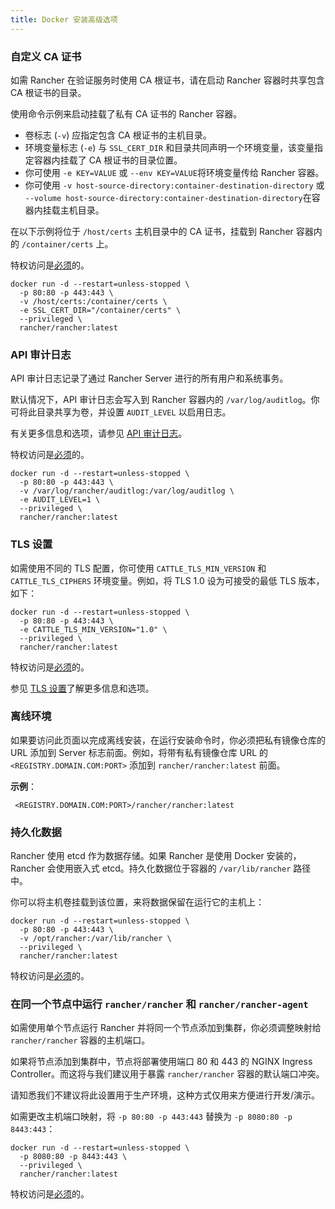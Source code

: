 ```yaml
---
title: Docker 安装高级选项
---
```


### 自定义 CA 证书

如需 Rancher 在验证服务时使用 CA 根证书，请在启动 Rancher 容器时共享包含 CA 根证书的目录。

使用命令示例来启动挂载了私有 CA 证书的 Rancher 容器。

- 卷标志 (`-v`) 应指定包含 CA 根证书的主机目录。
- 环境变量标志 (`-e`) 与 `SSL_CERT_DIR` 和目录共同声明一个环境变量，该变量指定容器内挂载了 CA 根证书的目录位置。
- 你可使用 `-e KEY=VALUE` 或 `--env KEY=VALUE`将环境变量传给 Rancher 容器。
- 你可使用 `-v host-source-directory:container-destination-directory` 或 `--volume host-source-directory:container-destination-directory`在容器内挂载主机目录。

在以下示例将位于 `/host/certs` 主机目录中的 CA 证书，挂载到 Rancher 容器内的 `/container/certs` 上。

特权访问是[必须](../../getting-started/installation-and-upgrade/other-installation-methods/rancher-on-a-single-node-with-docker/rancher-on-a-single-node-with-docker.md#rancher-特权访问)的。

```
docker run -d --restart=unless-stopped \
  -p 80:80 -p 443:443 \
  -v /host/certs:/container/certs \
  -e SSL_CERT_DIR="/container/certs" \
  --privileged \
  rancher/rancher:latest
```

### API 审计日志

API 审计日志记录了通过 Rancher Server 进行的所有用户和系统事务。

默认情况下，API 审计日志会写入到 Rancher 容器内的 `/var/log/auditlog`。你可将此目录共享为卷，并设置 `AUDIT_LEVEL` 以启用日志。

有关更多信息和选项，请参见 [API 审计日志](../../how-to-guides/advanced-user-guides/enable-api-audit-log.md)。

特权访问是[必须](../../getting-started/installation-and-upgrade/other-installation-methods/rancher-on-a-single-node-with-docker/rancher-on-a-single-node-with-docker.md#rancher-特权访问)的。

```
docker run -d --restart=unless-stopped \
  -p 80:80 -p 443:443 \
  -v /var/log/rancher/auditlog:/var/log/auditlog \
  -e AUDIT_LEVEL=1 \
  --privileged \
  rancher/rancher:latest
```

### TLS 设置

如需使用不同的 TLS 配置，你可使用 `CATTLE_TLS_MIN_VERSION` 和 `CATTLE_TLS_CIPHERS` 环境变量。例如，将 TLS 1.0 设为可接受的最低 TLS 版本，如下：

```
docker run -d --restart=unless-stopped \
  -p 80:80 -p 443:443 \
  -e CATTLE_TLS_MIN_VERSION="1.0" \
  --privileged \
  rancher/rancher:latest
```

特权访问是[必须](../../getting-started/installation-and-upgrade/other-installation-methods/rancher-on-a-single-node-with-docker/rancher-on-a-single-node-with-docker.md#rancher-特权访问)的。

参见 [TLS 设置](../../getting-started/installation-and-upgrade/installation-references/tls-settings.md)了解更多信息和选项。

### 离线环境

如果要访问此页面以完成离线安装，在运行安装命令时，你必须把私有镜像仓库的 URL 添加到 Server 标志前面。例如，将带有私有镜像仓库 URL 的 `<REGISTRY.DOMAIN.COM:PORT>` 添加到 `rancher/rancher:latest` 前面。

**示例**：

     <REGISTRY.DOMAIN.COM:PORT>/rancher/rancher:latest

### 持久化数据

Rancher 使用 etcd 作为数据存储。如果 Rancher 是使用 Docker 安装的，Rancher 会使用嵌入式 etcd。持久化数据位于容器的 `/var/lib/rancher` 路径中。

你可以将主机卷挂载到该位置，来将数据保留在运行它的主机上：

```
docker run -d --restart=unless-stopped \
  -p 80:80 -p 443:443 \
  -v /opt/rancher:/var/lib/rancher \
  --privileged \
  rancher/rancher:latest
```

特权访问是[必须](../../getting-started/installation-and-upgrade/other-installation-methods/rancher-on-a-single-node-with-docker/rancher-on-a-single-node-with-docker.md#rancher-特权访问)的。

### 在同一个节点中运行 `rancher/rancher` 和 `rancher/rancher-agent`

如需使用单个节点运行 Rancher 并将同一个节点添加到集群，你必须调整映射给 `rancher/rancher` 容器的主机端口。

如果将节点添加到集群中，节点将部署使用端口 80 和 443 的 NGINX Ingress Controller。而这将与我们建议用于暴露 `rancher/rancher` 容器的默认端口冲突。

请知悉我们不建议将此设置用于生产环境，这种方式仅用来方便进行开发/演示。

如需更改主机端口映射，将 `-p 80:80 -p 443:443` 替换为 `-p 8080:80 -p 8443:443`：

```
docker run -d --restart=unless-stopped \
  -p 8080:80 -p 8443:443 \
  --privileged \
  rancher/rancher:latest
```

特权访问是[必须](../../getting-started/installation-and-upgrade/other-installation-methods/rancher-on-a-single-node-with-docker/rancher-on-a-single-node-with-docker.md#rancher-特权访问)的。
